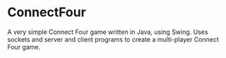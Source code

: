 # ConnectFour

A very simple Connect Four game written in Java, using Swing.
Uses sockets and server and client programs to create a multi-player Connect Four game.
